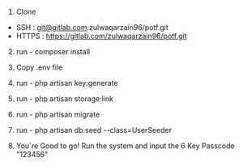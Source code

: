 1) Clone 
- SSH : git@gitlab.com:zulwaqarzain96/potf.git
- HTTPS : https://gitlab.com/zulwaqarzain96/potf.git

2) run - composer install

3) Copy .env file 

4) run - php artisan key:generate

5) run - php artisan storage:link

6) run - php artisan migrate

7) run - php artisan db:seed --class=UserSeeder

8) You`re Good to go! Run the system and input the 6 Key Passcode "123456" 